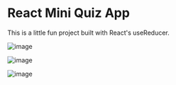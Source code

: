 # React Mini Quiz App
This is a little fun project built with React's useReducer.

![image](https://github.com/PraisesAmaiyo/React-Quiz-App/assets/130058029/2382556e-9d3f-4ae2-8c23-95196c85b5ee)

![image](https://github.com/PraisesAmaiyo/React-Quiz-App/assets/130058029/f71956dd-916c-4354-a66c-945d152e0ca7)

![image](https://github.com/PraisesAmaiyo/React-Quiz-App/assets/130058029/aec01389-9d8e-4b69-9f10-1de25868e623)
